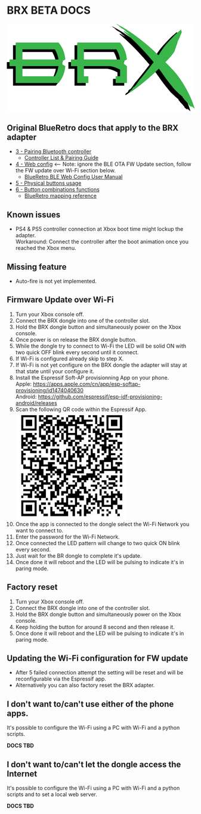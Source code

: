 # BRX BETA DOCS

![](static/BRX_green_shadow_blk.png)

## Original BlueRetro docs that apply to the BRX adapter
* [3 - Pairing Bluetooth controller](https://github.com/darthcloud/BlueRetro/wiki#3---pairing-bluetooth-controller)
  * [Controller List & Pairing Guide](Controller-pairing-guide)
* [4 - Web config](https://github.com/darthcloud/BlueRetro/wiki#4---web-config) <-- Note: ignore the BLE OTA FW Update section, follow the FW update over Wi-Fi section below.
  * [BlueRetro BLE Web Config User Manual](BlueRetro-BLE-Web-Config-User-Manual)
* [5 - Physical buttons usage](https://github.com/darthcloud/BlueRetro/wiki#5---physical-buttons-usage)
* [6 - Button combinations functions](https://github.com/darthcloud/BlueRetro/wiki#6---button-combinations-functions)
  * [BlueRetro mapping reference](https://docs.google.com/spreadsheets/d/e/2PACX-1vT9rPK2__komCjELFpf0UYz0cMWwvhAXgAU7C9nnwtgEaivjsh0q0xeCEiZAMA-paMrneePV7IqdX48/pubhtml)

## Known issues
* PS4 & PS5 controller connection at Xbox boot time might lockup the adapter.\
  Workaround: Connect the controller after the boot animation once you reached the Xbox menu.

## Missing feature
* Auto-fire is not yet implemented.

## Firmware Update over Wi-Fi
1. Turn your Xbox console off.
2. Connect the BRX dongle into one of the controller slot.
3. Hold the BRX dongle button and simultaneously power on the Xbox console.
4. Once power is on release the BRX dongle button.  
5. While the dongle try to connect to Wi-Fi the LED will be solid ON with two quick OFF blink every second until it connect.
6. If Wi-Fi is configured already skip to step X.
7. If Wi-Fi is not yet configure on the BRX dongle the adapter will stay at that state until your configure it.
8. Install the Espressif Soft-AP provisionning App on your phone.\
   Apple: https://apps.apple.com/cn/app/esp-softap-provisioning/id1474040630 \
   Android: https://github.com/espressif/esp-idf-provisioning-android/releases
9. Scan the following QR code within the Espressif App.\
   ![](static/xbox_qr_code.png)
10. Once the app is connected to the dongle select the Wi-Fi Network you want to connect to.
11. Enter the password for the Wi-Fi Network.
12. Once connected the LED pattern will change to two quick ON blink every second.
13. Just wait for the BR dongle to complete it's update.
14. Once done it will reboot and the LED will be pulsing to indicate it's in paring mode.

## Factory reset
1. Turn your Xbox console off.
2. Connect the BRX dongle into one of the controller slot.
3. Hold the BRX dongle button and simultaneously power on the Xbox console.
4. Keep holding the button for around 8 second and then release it.
5. Once done it will reboot and the LED will be pulsing to indicate it's in paring mode.

## Updating the Wi-Fi configuration for FW update
* After 5 failed connection attempt the setting will be reset and will be reconfigurable via the Espressif app.
* Alternatively you can also factory reset the BRX adapter.

## I don't want to/can't use either of the phone apps.
It's possible to configure the Wi-Fi using a PC with Wi-Fi and a python scripts.

**DOCS TBD**

## I don't want to/can't let the dongle access the Internet
It's possible to configure the Wi-Fi using a PC with Wi-Fi and a python scripts and to set a local web server.

**DOCS TBD**

